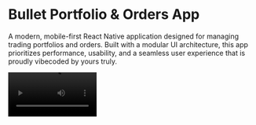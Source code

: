 # Bullet Portfolio & Orders App

A modern, mobile-first React Native application designed for managing trading portfolios and orders. Built with a modular UI architecture, this app prioritizes performance, usability, and a seamless user experience that is proudly vibecoded by yours truly. 

<video src='bullet-video.mp4' width=180/>

## Features

* **Portfolio Overview**: Display all active positions, profit and loss, and key metrics in a clean, scrollable layout.
* **Order Management**: Easily create, edit, and delete Take Profit and Stop Loss orders.
* **Instant Feedback**: Changes are immediately reflected in the UI for a real-time feel.
* **Mobile Optimization**: Safe area integration, horizontal scrollability, and bottom tab navigation for a native app experience.
* **Centralized Styling**: Consistent theming with a single source of truth for colors and styles.
* **Modular Design**: Clean, reusable components written in idiomatic React Native.

## Areas for Further Development

* **Backend Integration**: Currently relies on mock data; replace with live API endpoints for real trading functionality.
* **Advanced Navigation**: Add support for deep linking and stack-based navigation using React Navigation.
* **Interactive Charts**: Implement a charting library for real-time data visualization.
* **Authentication**: Introduce login functionality and secure credential storage.
* **Theme Switching**: Allow toggling between dark and light modes for user preference.


